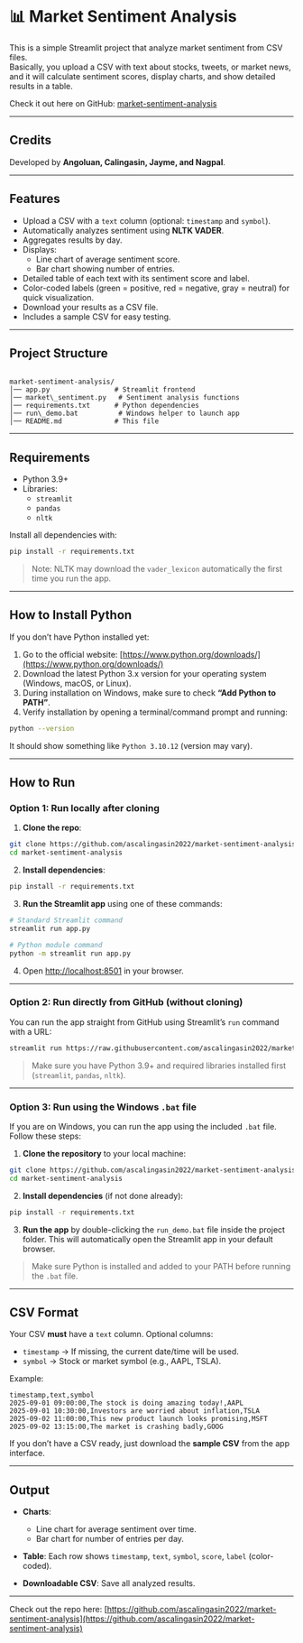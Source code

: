 # 📊 Market Sentiment Analysis

This is a simple Streamlit project that analyze market sentiment from CSV files.  
Basically, you upload a CSV with text about stocks, tweets, or market news, and it will calculate sentiment scores, display charts, and show detailed results in a table.

Check it out here on GitHub: [market-sentiment-analysis](https://github.com/ascalingasin2022/market-sentiment-analysis)

---

## Credits

Developed by **Angoluan, Calingasin, Jayme, and Nagpal**.

---

## Features

- Upload a CSV with a `text` column (optional: `timestamp` and `symbol`).
- Automatically analyzes sentiment using **NLTK VADER**.
- Aggregates results by day.
- Displays:
  - Line chart of average sentiment score.
  - Bar chart showing number of entries.
- Detailed table of each text with its sentiment score and label.
- Color-coded labels (green = positive, red = negative, gray = neutral) for quick visualization.
- Download your results as a CSV file.
- Includes a sample CSV for easy testing.

---

## Project Structure

```

market-sentiment-analysis/
│── app.py                # Streamlit frontend
│── market\_sentiment.py   # Sentiment analysis functions
│── requirements.txt      # Python dependencies
│── run\_demo.bat          # Windows helper to launch app
│── README.md             # This file

````

---

## Requirements

- Python 3.9+  
- Libraries:
  - `streamlit`
  - `pandas`
  - `nltk`

Install all dependencies with:

```bash
pip install -r requirements.txt
````

> Note: NLTK may download the `vader_lexicon` automatically the first time you run the app.

---

## How to Install Python

If you don’t have Python installed yet:

1. Go to the official website: [https://www.python.org/downloads/](https://www.python.org/downloads/)
2. Download the latest Python 3.x version for your operating system (Windows, macOS, or Linux).
3. During installation on Windows, make sure to check **“Add Python to PATH”**.
4. Verify installation by opening a terminal/command prompt and running:

```bash
python --version
```

It should show something like `Python 3.10.12` (version may vary).

---

## How to Run

### Option 1: Run locally after cloning

1. **Clone the repo**:

```bash
git clone https://github.com/ascalingasin2022/market-sentiment-analysis.git
cd market-sentiment-analysis
```

2. **Install dependencies**:

```bash
pip install -r requirements.txt
```

3. **Run the Streamlit app** using one of these commands:

```bash
# Standard Streamlit command
streamlit run app.py

# Python module command
python -m streamlit run app.py
```

4. Open [http://localhost:8501](http://localhost:8501) in your browser.

---

### Option 2: Run directly from GitHub (without cloning)

You can run the app straight from GitHub using Streamlit’s `run` command with a URL:

```bash
streamlit run https://raw.githubusercontent.com/ascalingasin2022/market-sentiment-analysis/main/app.py
```

> Make sure you have Python 3.9+ and required libraries installed first (`streamlit`, `pandas`, `nltk`).

---

### Option 3: Run using the Windows `.bat` file

If you are on Windows, you can run the app using the included `.bat` file. Follow these steps:

1. **Clone the repository** to your local machine:

```bash
git clone https://github.com/ascalingasin2022/market-sentiment-analysis.git
cd market-sentiment-analysis
```

2. **Install dependencies** (if not done already):

```bash
pip install -r requirements.txt
```

3. **Run the app** by double-clicking the `run_demo.bat` file inside the project folder.
   This will automatically open the Streamlit app in your default browser.

> Make sure Python is installed and added to your PATH before running the `.bat` file.

---

## CSV Format

Your CSV **must** have a `text` column.
Optional columns:

* `timestamp` → If missing, the current date/time will be used.
* `symbol` → Stock or market symbol (e.g., AAPL, TSLA).

Example:

```csv
timestamp,text,symbol
2025-09-01 09:00:00,The stock is doing amazing today!,AAPL
2025-09-01 10:30:00,Investors are worried about inflation,TSLA
2025-09-02 11:00:00,This new product launch looks promising,MSFT
2025-09-02 13:15:00,The market is crashing badly,GOOG
```

If you don’t have a CSV ready, just download the **sample CSV** from the app interface.

---

## Output

* **Charts**:

  * Line chart for average sentiment over time.
  * Bar chart for number of entries per day.
* **Table**: Each row shows `timestamp`, `text`, `symbol`, `score`, `label` (color-coded).
* **Downloadable CSV**: Save all analyzed results.

---

Check out the repo here: [https://github.com/ascalingasin2022/market-sentiment-analysis](https://github.com/ascalingasin2022/market-sentiment-analysis)